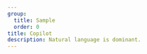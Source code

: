 ```yaml
---
group:
  title: Sample
  order: 0
title: Copilot
description: Natural language is dominant.
---
```


<code src="./copilot.tsx" compact></code>
